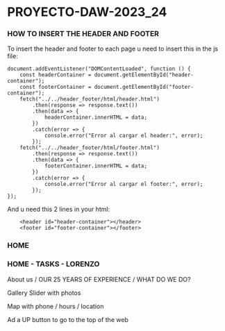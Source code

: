 # PROYECTO-DAW-2023_24

### HOW TO INSERT THE HEADER AND FOOTER

To insert the header and footer to each page u need to insert this in the js file:

~~~
document.addEventListener("DOMContentLoaded", function () {
    const headerContainer = document.getElementById("header-container");
    const footerContainer = document.getElementById("footer-container");
    fetch("../../header_footer/html/header.html")
        .then(response => response.text())
        .then(data => {
            headerContainer.innerHTML = data;
        })
        .catch(error => {
            console.error("Error al cargar el header:", error);
        });
    fetch("../../header_footer/html/footer.html")
        .then(response => response.text())
        .then(data => {
            footerContainer.innerHTML = data;
        })
        .catch(error => {
            console.error("Error al cargar el footer:", error);
        });
});
~~~

And u need this 2 lines in your html:

~~~
    <header id="header-container"></header>
    <footer id="footer-container"></footer>
~~~

### HOME
### HOME - TASKS - LORENZO
<p>About us / OUR 25 YEARS OF EXPERIENCE / WHAT DO WE DO?</p>
<p>Gallery Slider with photos</p>
<p>Map with phone / hours / location </p>
<p>Ad a UP button to go to the top of the web </p>